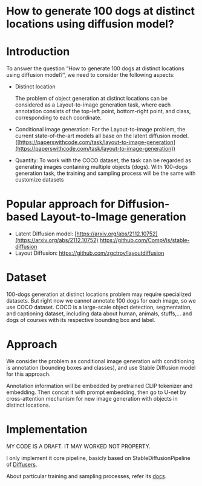 # How to generate 100 dogs at distinct locations using diffusion model?

# Introduction

To answer the question “How to generate 100 dogs at distinct locations using diffusion model?”, we need to consider the following aspects:

- Distinct location
    
    The problem of object generation at distinct locations can be considered as a Layout-to-image generation task, where each annotation consists of the top-left point, bottom-right point, and class, corresponding to each coordinate.
    
- Conditional image generation: For the Layout-to-image problem, the current state-of-the-art models all base on the latent diffusion model. ([https://paperswithcode.com/task/layout-to-image-generation](https://paperswithcode.com/task/layout-to-image-generation))
- Quantity: To work with the COCO dataset, the task can be regarded as generating images containing multiple objects (dogs). With 100-dogs generation task, the training and sampling process will be the same with customize datasets

# Popular approach for Diffusion-based Layout-to-Image generation

- Latent Diffusion model: [https://arxiv.org/abs/2112.10752](https://arxiv.org/abs/2112.10752) https://github.com/CompVis/stable-diffusion
- Layout Diffusion: https://github.com/zgctroy/layoutdiffusion

# Dataset

100-dogs generation at distinct locations problem may require specialized datasets. But right now we cannot annotate 100 dogs for each image, so we use COCO dataset. COCO is a large-scale object detection, segmentation, and captioning dataset, including data about human, animals, stuffs,… and dogs of courses with its respective bounding box and label.

# Approach
We consider the problem as conditional image generation with conditioning is annotation (bounding boxes and classes), and use Stable Diffusion model for this approach.

Annotation information will be embedded by pretrained CLIP tokenizer and embedding. Then concat it with prompt embedding, then go to U-net by cross-attention mechanism for new image generation with objects in distinct locations.

# Implementation

MY CODE IS A DRAFT. IT MAY WORKED NOT PROPERTY.

I only implement it core pipeline, basicly based on StableDiffusionPipeline of [Diffusers](https://github.com/huggingface/diffusers/tree/main).

About particular training and sampling processes, refer its [docs](https://huggingface.co/docs/diffusers/v0.26.3/en/api/pipelines/stable_diffusion/text2img#diffusers.StableDiffusionPipeline).